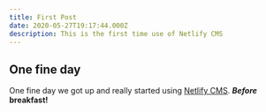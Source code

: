 ```yaml
---
title: First Post
date: 2020-05-27T19:17:44.000Z
description: This is the first time use of Netlify CMS
---
```

## One fine day

One fine day we got up and really started using [Netlify CMS](https://www.netlifycms.org/). ***Before* breakfast!**